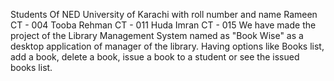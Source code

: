Students Of NED University of Karachi with roll number and name 
Rameen CT - 004
Tooba Rehman CT - 011
Huda Imran CT - 015
We have made the project of the Library Management System named as "Book Wise" as a desktop application of manager of the library.
Having options like Books list, add a book, delete a book, issue a book to a student or see the issued books list.
